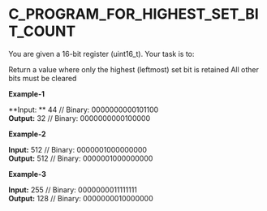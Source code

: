 # C_PROGRAM_FOR_HIGHEST_SET_BIT_COUNT
You are given a 16-bit register (uint16_t).
Your task is to:

Return a value where only the highest (leftmost) set bit is retained
All other bits must be cleared

**Example-1**

**Input: ** 44        // Binary: 0000000000101100  
**Output:** 32        // Binary: 0000000000100000

**Example-2**

**Input:**  512       // Binary: 0000001000000000  
**Output:** 512       // Binary: 0000001000000000

**Example-3**

**Input:**  255       // Binary: 0000000011111111  
**Output:** 128       // Binary: 0000000010000000
 
